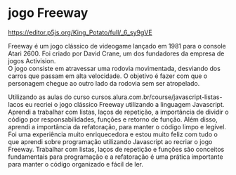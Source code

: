 # jogo Freeway
https://editor.p5js.org/King_Potato/full/_6_sy9gVE

Freeway é um jogo clássico de videogame lançado em 1981 para o console Atari 2600. Foi criado por David Crane, um dos fundadores da empresa de jogos Activision. <br>
O jogo consiste em atravessar uma rodovia movimentada, desviando dos carros que passam em alta velocidade. O objetivo é fazer com que o personagem chegue ao outro lado da rodovia sem ser atropelado.

Utilizando as aulas do curso cursos.alura.com.br/course/javascript-listas-lacos eu recriei o jogo clássico Freeway utilizando a linguagem Javascript. Aprendi a trabalhar com listas, laços de repetição, a importância de dividir o código por responsabilidades, funções e retorno de função. Além disso, aprendi a importância da refatoração, para manter o código limpo e legível. Foi uma experiência muito enriquecedora e estou muito feliz com tudo o que aprendi sobre programação utilizando Javascript ao recriar o jogo Freeway. Trabalhar com listas, laços de repetição e funções são conceitos fundamentais para programação e a refatoração é uma prática importante para manter o código organizado e fácil de ler.
